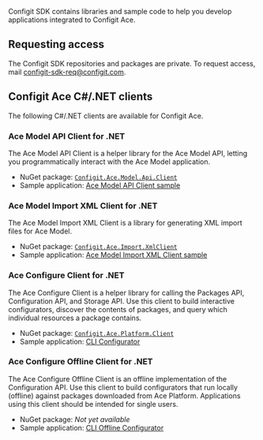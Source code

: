 Configit SDK contains libraries and sample code to help you develop applications integrated to Configit Ace.

## Requesting access

The Configit SDK repositories and packages are private. To request access, mail
configit-sdk-req@configit.com.

## Configit Ace C#/.NET clients

The following C#/.NET clients are available for Configit Ace.

### Ace Model API Client for .NET       

The Ace Model API Client is a helper library for the Ace Model API, letting you
programmatically interact with the Ace Model application.

- NuGet package: [`Configit.Ace.Model.Api.Client`](https://github.com/configit-sdk/ace-model-samples/packages/1151047)
- Sample application: [Ace Model API Client sample](https://github.com/configit-sdk/ace-model-samples/tree/main/RestApi/ApiClientSampleModel)

### Ace Model Import XML Client for .NET

The Ace Model Import XML Client is a library for generating XML import files for
Ace Model.

- NuGet package: [`Configit.Ace.Import.XmlClient`](https://github.com/configit-sdk/ace-model-samples/packages/1123124)
- Sample application: [Ace Model Import XML Client sample](https://github.com/configit-sdk/ace-model-samples/tree/main/XmlClientSampleModel)

### Ace Configure Client for .NET

The Ace Configure Client is a helper library for calling the Packages API,
Configuration API, and Storage API. Use this client to build interactive
configurators, discover the contents of packages, and query which
individual resources a package contains.

- NuGet package: [`Configit.Ace.Platform.Client`](https://github.com/configit-sdk/ace-configure-samples/packages/1123127)
- Sample application: [CLI Configurator](https://github.com/configit-sdk/ace-configure-samples/tree/master/cli-configurator)

### Ace Configure Offline Client for .NET

The Ace Configure Offline Client is an offline implementation of the
Configuration API. Use this client to build configurators that run locally
(offline) against packages downloaded from Ace Platform. Applications
using this client should be intended for single users.

- NuGet package: *Not yet available*
- Sample application:
  [CLI Offline Configurator](https://github.com/configit-sdk/ace-configure-samples/tree/master/cli-offline-configurator)
